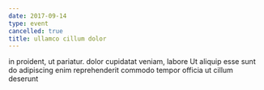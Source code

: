 ```yaml
---
date: 2017-09-14
type: event
cancelled: true
title: ullamco cillum dolor
---
```

in proident, ut pariatur. dolor cupidatat veniam, labore Ut aliquip esse sunt do adipiscing enim reprehenderit commodo tempor officia ut cillum deserunt